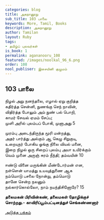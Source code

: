 ```yaml
---
categories: blog
title: அகநானூறு
sub_title: 103 பாலை
keywords: More, Tamil, Books
description: அகநானூறு
author: Tamilan
layout: Ruby
tags:
- தமிழ்ப் புலவர்கள்
is_book: 1
permalink: agananooru_108
featured: /images/noolkal_96_6.png
order: 108
nool_publiser: இசையினி குழுமம்
---
```



## 103 பாலை

நிழல் அறு நனந்தலை, எழால் ஏறு குறித்த  
கதிர்த்த சென்னி, நுணங்கு செந் நாவின்,  
விதிர்த்த போலும் அம் நுண் பல் பொறி,  
காமர் சேவல் ஏமம் சேப்ப;  
முளி அரில் புலம்பப் போகி, முனாஅது 5

முரம்பு அடைந்திருந்த மூரி மன்றத்து,  
அதர் பார்த்து அல்கும் ஆ கெழு சிறுகுடி,  
உறையுநர் போகிய ஓங்கு நிலை வியல் மனை,  
இறை நிழல் ஒரு சிறைப் புலம்பு அயா உயிர்க்கும்  
வெம் முனை அருஞ் சுரம் நீந்தி; தம்வயின் 10

ஈண்டு வினை மருங்கின் மீண்டோர்மன் என,  
நள்ளென் யாமத்து உயவுத்துணை ஆக  
நம்மொடு பசலை நோன்று, தம்மொடு  
தானே சென்ற நலனும்  
நல்கார்கொல்லோ, நாம் நயந்திசினோரே? 15

**தலைமகன் பிரிவின்கண், தலைமகள் தோழிக்குச்  
சொற்றது.- காவிரிப்பூம்பட்டினத்துச் செங்கண்ணனார்**

[அடுத்த பக்கம்](agananooru_109)